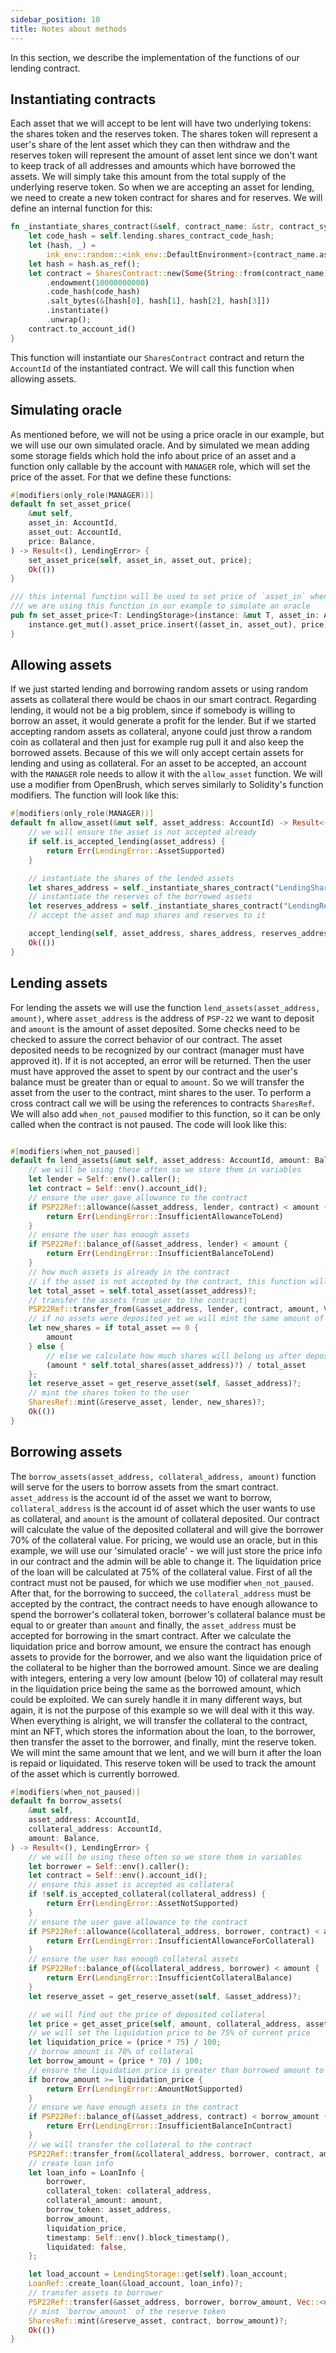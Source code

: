 ```yaml
---
sidebar_position: 10
title: Notes about methods
---
```


In this section, we describe the implementation of the functions of our lending 
contract.

## Instantiating contracts

Each asset that we will accept to be lent will have two underlying tokens: 
the shares token and the reserves token. The shares token will represent a 
user's share of the lent asset which they can then withdraw and the reserves 
token will represent the amount of asset lent since we don't want to keep 
track of all addresses and amounts which have borrowed the assets. We will 
simply take this amount from the total supply of the underlying reserve token. 
So when we are accepting an asset for lending, we need to create a new token 
contract for shares and for reserves. We will define an internal function for 
this:

```rust
fn _instantiate_shares_contract(&self, contract_name: &str, contract_symbol: &str) -> AccountId {
    let code_hash = self.lending.shares_contract_code_hash;
    let (hash, _) =
        ink_env::random::<ink_env::DefaultEnvironment>(contract_name.as_bytes()).expect("Ger random salt");
    let hash = hash.as_ref();
    let contract = SharesContract::new(Some(String::from(contract_name)), Some(String::from(contract_symbol)))
        .endowment(10000000000)
        .code_hash(code_hash)
        .salt_bytes(&[hash[0], hash[1], hash[2], hash[3]])
        .instantiate()
        .unwrap();
    contract.to_account_id()
}
```

This function will instantiate our `SharesContract` contract and return 
the `AccountId` of the instantiated contract. We will call this function 
when allowing assets.

## Simulating oracle

As mentioned before, we will not be using a price oracle in our example, 
but we will use our own simulated oracle. And by simulated we mean adding 
some storage fields which hold the info about price of an asset and a function 
only callable by the account with `MANAGER` role, which will set the price of 
the asset. For that we define these functions:

```rust
#[modifiers(only_role(MANAGER))]
default fn set_asset_price(
    &mut self,
    asset_in: AccountId,
    asset_out: AccountId,
    price: Balance,
) -> Result<(), LendingError> {
    set_asset_price(self, asset_in, asset_out, price);
    Ok(())
}

/// this internal function will be used to set price of `asset_in` when we deposit `asset_out`
/// we are using this function in our example to simulate an oracle
pub fn set_asset_price<T: LendingStorage>(instance: &mut T, asset_in: AccountId, asset_out: AccountId, price: Balance) {
    instance.get_mut().asset_price.insert((asset_in, asset_out), price);
}
```

## Allowing assets

If we just started lending and borrowing random assets or using random assets 
as collateral there would be chaos in our smart contract. 
Regarding lending, it would not be a big problem, since if somebody is 
willing to borrow an asset, it would generate a profit for the lender. 
But if we started accepting random assets as collateral, anyone could just 
throw a random coin as collateral and then just for example rug pull it and 
also keep the borrowed assets. Because of this we will only accept certain 
assets for lending and using as collateral. For an asset to be accepted, an 
account with the `MANAGER` role needs to allow it with the `allow_asset` function. 
We will use a modifier from OpenBrush, which serves similarly to Solidity's 
function modifiers. The function will look like this:

```rust
#[modifiers(only_role(MANAGER))]
default fn allow_asset(&mut self, asset_address: AccountId) -> Result<(), LendingError> {
    // we will ensure the asset is not accepted already
    if self.is_accepted_lending(asset_address) {
        return Err(LendingError::AssetSupported)
    }

    // instantiate the shares of the lended assets
    let shares_address = self._instantiate_shares_contract("LendingShares", "LS");
    // instantiate the reserves of the borrowed assets
    let reserves_address = self._instantiate_shares_contract("LendingReserves", "LR");
    // accept the asset and map shares and reserves to it

    accept_lending(self, asset_address, shares_address, reserves_address);
    Ok(())
}
```

## Lending assets

For lending the assets  we will use the function `lend_assets(asset_address, amount)`, 
where `asset_address` is the address of `PSP-22` we want to deposit and `amount` 
is the amount of asset deposited. Some checks need to be checked to assure the correct 
behavior of our contract. The asset deposited needs to be recognized by our contract 
(manager must have approved it). If it is not accepted, an error will be returned. 
Then the user must have approved the asset to spent by our contract and the user's 
balance must be greater than or equal to `amount`. So we will transfer the asset from 
the user to the contract, mint shares to the user. To perform a cross contract call 
we will be using the references to contracts `SharesRef`. 
We will also add `when_not_paused` modifier to this function, 
so it can be only called when the contract is not paused. 
The code will look like this:

```rust

#[modifiers(when_not_paused)]
default fn lend_assets(&mut self, asset_address: AccountId, amount: Balance) -> Result<(), LendingError> {
    // we will be using these often so we store them in variables
    let lender = Self::env().caller();
    let contract = Self::env().account_id();
    // ensure the user gave allowance to the contract
    if PSP22Ref::allowance(&asset_address, lender, contract) < amount {
        return Err(LendingError::InsufficientAllowanceToLend)
    }
    // ensure the user has enough assets
    if PSP22Ref::balance_of(&asset_address, lender) < amount {
        return Err(LendingError::InsufficientBalanceToLend)
    }
    // how much assets is already in the contract
    // if the asset is not accepted by the contract, this function will return an error
    let total_asset = self.total_asset(asset_address)?;
    // transfer the assets from user to the contract|
    PSP22Ref::transfer_from(&asset_address, lender, contract, amount, Vec::<u8>::new())?;
    // if no assets were deposited yet we will mint the same amount of shares as deposited `amount`
    let new_shares = if total_asset == 0 {
        amount
    } else {
        // else we calculate how much shares will belong us after depositing the `amount`
        (amount * self.total_shares(asset_address)?) / total_asset
    };
    let reserve_asset = get_reserve_asset(self, &asset_address)?;
    // mint the shares token to the user
    SharesRef::mint(&reserve_asset, lender, new_shares)?;
    Ok(())
}
```

## Borrowing assets

The `borrow_assets(asset_address, collateral_address, amount)` function will 
serve for the users to borrow assets from the smart contract. 
`asset_address` is the account id of the asset we want to borrow, 
`collateral_address` is the account id of asset which the user wants 
to use as collateral, and `amount` is the amount of collateral deposited. 
Our contract will calculate the value of the deposited collateral and 
will give the borrower 70% of the collateral value. For pricing, we would 
use an oracle, but in this example, we will use our 'simulated oracle' - 
we will just store the price info in our contract and the admin will 
be able to change it. The liquidation price of the loan will be calculated 
at 75% of the collateral value. First of all the contract must not be paused, 
for which we use modifier `when_not_paused`. After that, for the borrowing 
to succeed, the `collateral_address` must be accepted by the contract, 
the contract needs to have enough allowance to spend the borrower's collateral 
token, borrower's collateral balance must be equal to or greater than `amount` 
and finally, the `asset_address` must be accepted for borrowing in the 
smart contract. After we calculate the liquidation price and borrow amount, 
we ensure the contract has enough assets to provide for the borrower, 
and we also want the liquidation price of the collateral to be higher than 
the borrowed amount. Since we are dealing with integers, entering a very 
low amount (below 10) of collateral may result in the liquidation price being 
the same as the borrowed amount, which could be exploited. We can surely 
handle it in many different ways, but again, it is not the purpose of this 
example so we will deal with it this way. When everything is alright, we will 
transfer the collateral to the contract, mint an NFT, which stores the 
information about the loan, to the borrower, then transfer the asset to the 
borrower, and finally, mint the reserve token. We will mint the same amount 
that we lent, and we will burn it after the loan is repaid or liquidated. 
This reserve token will be used to track the amount of the asset which is 
currently borrowed.

```rust
#[modifiers(when_not_paused)]
default fn borrow_assets(
    &mut self,
    asset_address: AccountId,
    collateral_address: AccountId,
    amount: Balance,
) -> Result<(), LendingError> {
    // we will be using these often so we store them in variables
    let borrower = Self::env().caller();
    let contract = Self::env().account_id();
    // ensure this asset is accepted as collateral
    if !self.is_accepted_collateral(collateral_address) {
        return Err(LendingError::AssetNotSupported)
    }
    // ensure the user gave allowance to the contract
    if PSP22Ref::allowance(&collateral_address, borrower, contract) < amount {
        return Err(LendingError::InsufficientAllowanceForCollateral)
    }
    // ensure the user has enough collateral assets
    if PSP22Ref::balance_of(&collateral_address, borrower) < amount {
        return Err(LendingError::InsufficientCollateralBalance)
    }
    let reserve_asset = get_reserve_asset(self, &asset_address)?;

    // we will find out the price of deposited collateral
    let price = get_asset_price(self, amount, collateral_address, asset_address);
    // we will set the liquidation price to be 75% of current price
    let liquidation_price = (price * 75) / 100;
    // borrow amount is 70% of collateral
    let borrow_amount = (price * 70) / 100;
    // ensure the liquidation price is greater than borrowed amount to avoid misuses
    if borrow_amount >= liquidation_price {
        return Err(LendingError::AmountNotSupported)
    }
    // ensure we have enough assets in the contract
    if PSP22Ref::balance_of(&asset_address, contract) < borrow_amount {
        return Err(LendingError::InsufficientBalanceInContract)
    }
    // we will transfer the collateral to the contract
    PSP22Ref::transfer_from(&collateral_address, borrower, contract, amount, Vec::<u8>::new())?;
    // create loan info
    let loan_info = LoanInfo {
        borrower,
        collateral_token: collateral_address,
        collateral_amount: amount,
        borrow_token: asset_address,
        borrow_amount,
        liquidation_price,
        timestamp: Self::env().block_timestamp(),
        liquidated: false,
    };

    let load_account = LendingStorage::get(self).loan_account;
    LoanRef::create_loan(&load_account, loan_info)?;
    // transfer assets to borrower
    PSP22Ref::transfer(&asset_address, borrower, borrow_amount, Vec::<u8>::new())?;
    // mint `borrow_amount` of the reserve token
    SharesRef::mint(&reserve_asset, contract, borrow_amount)?;
    Ok(())
}
```